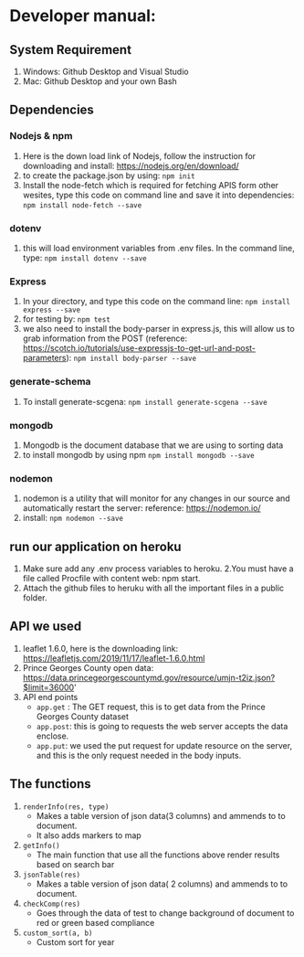 Developer manual:
=================

## System Requirement
1. Windows: Github Desktop and Visual Studio
2. Mac: Github Desktop and your own Bash

## Dependencies
### Nodejs & npm
1. Here is the down load link of Nodejs, follow the instruction for downloading and install: https://nodejs.org/en/download/
2. to create the package.json by using:
    `npm init`
3. Install the node-fetch which is required for fetching APIS form other wesites, type this code on command line and save it into dependencies:
    `npm install node-fetch --save`

### dotenv
1. this will load environment variables from .env files. In the command line, type:
    `npm install dotenv --save`

### Express
1. In your directory, and type this code on the command line:
    `npm install express --save`
2. for testing by:
    `npm test`
3. we also need to install the body-parser in express.js, this will allow us to grab information from the POST (reference: https://scotch.io/tutorials/use-expressjs-to-get-url-and-post-parameters): 
    `npm install body-parser --save`

### generate-schema
1. To install generate-scgena:
    `npm install generate-scgena --save`

### mongodb
1. Mongodb is the document database that we are using to sorting data
2. to install mongodb by using npm
    `npm install mongodb --save`

### nodemon
1. nodemon is a utility that will monitor for any changes in our source and automatically restart the server: reference: https://nodemon.io/
2. install:
    `npm nodemon --save`

## run our application on heroku
1. Make sure add any .env process variables to heroku.
2.You must have a file called Procfile with content web: npm start.
3. Attach the github files to heruku with all the important files in a public folder. 


## API we used
1. leaflet 1.6.0, here is the downloading link: https://leafletjs.com/2019/11/17/leaflet-1.6.0.html
2. Prince Georges County open data: https://data.princegeorgescountymd.gov/resource/umjn-t2iz.json?$limit=36000'
3. API end points
    * `app.get` : The GET request, this is to get data from the Prince Georges County dataset
    * `app.post`: this is going to requests the web server accepts the data enclose.
    * `app.put`: we used the put request for update resource on the server, and this is the only request needed in the body inputs.

 ## The functions
 1. `renderInfo(res, type)`
    * Makes a table version of json data(3 columns) and ammends to to document. 
    * It also adds markers to map
2. `getInfo()`
    * The main function that use all the functions above render results based on search bar
3. `jsonTable(res)`
    * Makes a table version of json data( 2 columns) and ammends to to document.
4. `checkComp(res)`
    * Goes through the data of test to change background of document to red or green based compliance
5. `custom_sort(a, b)`
    * Custom sort for year